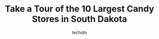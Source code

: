 ---
layout: ampstory
image: https://i0.wp.com/paketmu.com/wp-content/uploads/2023/06/choco-latte-coffee-and-handmade-candy-0-in-south-dakota-1686372269.jpeg?resize=640,853
author: techidn
featured: false
description: Explore the diverse Candy Store scene in South Dakota, home to an incredible selection of 10 establishments catering to every taste. Whether youre in search of iconic favorites or undiscove
title: Take a Tour of the 10 Largest Candy Stores in South Dakota
cover:
   title: Take a Tour of the 10 Largest Candy Stores in South Dakota
   subtitle: RICKPATE
   background: https://paketmu.com/wp-content/uploads/2023/06/choco-latte-coffee-and-handmade-candy-0-in-south-dakota-1686372269.jpeg

pages: 
 - layout: thirds
   top: <h1>#1 Candyland</h1>
   bottom: "<p>Waited all year and its birthday week, so much too chose from I feel like a kid again looking at candy from the 70s. Wonderful staff and so much fun.. Highly recommend </p>"
   background: https://paketmu.com/wp-content/uploads/2023/06/choco-latte-coffee-and-handmade-candy-1-in-south-dakota-1686372270.jpeg
   backgroundblur: true
 - layout: thirds
   top: <h1>#2 Palmers Olde Tyme Candy Shoppe</h1>
   bottom: "<p>Had a lot of fun looking at all the assortment of chocolate, taffy, mints, nuts etc.  So much to choose from, and the staff is so patient as we browsed around.  Great pla</p>"
   background: https://paketmu.com/wp-content/uploads/2023/06/choco-latte-coffee-and-handmade-candy-2-in-south-dakota-1686372271.jpeg
   cta:
      link: https://paketmu.com/take-a-tour-of-the-10-largest-candy-stores-in-south-dakota/
      text: Take a Tour of the 10 Largest Candy Stores in South Dakota
 - layout: thirds
   top: <h1>#3 Chubby Chipmunk Hand-Dipped Chocolates</h1>
   bottom: "<p>Kitschy outdoor decor. Small inside. Pricey, but very, very tasty. You get quality. Impressed that they send you out with a key card to help you identify the truffles you</p>"
   background: https://paketmu.com/wp-content/uploads/2023/06/choco-latte-coffee-and-handmade-candy-3-in-south-dakota-1686372272.jpeg
   cta:
      link: https://paketmu.com/take-a-tour-of-the-10-largest-candy-stores-in-south-dakota/
      text: Take a Tour of the 10 Largest Candy Stores in South Dakota
 - layout: thirds
   top: <h1>#4 Rushmore Mountain Taffy Shop</h1>
   bottom: "<p>203 Winter St, Keystone, SD 57751, United States</p>"
   background: https://images.unsplash.com/photo-1546497974-b213c9efb599?ixlib=rb-4.0.3&ixid=MnwxMjA3fDB8MHxwaG90by1wYWdlfHx8fGVufDB8fHx8&auto=format&fit=crop&w=640&h=853&q=80
   cta:
      link: https://paketmu.com/take-a-tour-of-the-10-largest-candy-stores-in-south-dakota/
      text: Take a Tour of the 10 Largest Candy Stores in South Dakota
 - layout: thirds
   top: <h1>#5 Choco Latte Coffee and Handmade Candy</h1>
   bottom: "<p>2308 6th St, Brookings, SD 57006, United States</p>"
   background: https://images.unsplash.com/photo-1524169358666-79f22534bc6e?ixlib=rb-4.0.3&ixid=MnwxMjA3fDB8MHxwaG90by1wYWdlfHx8fGVufDB8fHx8&auto=format&fit=crop&w=640&h=853&q=80
   cta:
      link: https://paketmu.com/take-a-tour-of-the-10-largest-candy-stores-in-south-dakota/
      text: Take a Tour of the 10 Largest Candy Stores in South Dakota
 - layout: thirds
   top: <h1>#6 Mostly Chocolates</h1>
   bottom: "<p>1919 Mt Rushmore Rd # 1, Rapid City, SD 57701, United States</p>"
   background: https://images.unsplash.com/photo-1540457036297-448b6b99e91c?ixlib=rb-4.0.3&ixid=MnwxMjA3fDB8MHxwaG90by1wYWdlfHx8fGVufDB8fHx8&auto=format&fit=crop&w=640&h=853&q=80
   cta:
      link: https://paketmu.com/take-a-tour-of-the-10-largest-candy-stores-in-south-dakota/
      text: Take a Tour of the 10 Largest Candy Stores in South Dakota
 - layout: thirds
   top: <h1>#7 Turtle Town</h1>
   bottom: "<p>117 Winter St, Keystone, SD 57751, United States</p>"
   background: https://images.unsplash.com/photo-1547366785-564103df7e13?ixlib=rb-4.0.3&ixid=MnwxMjA3fDB8MHxwaG90by1wYWdlfHx8fGVufDB8fHx8&auto=format&fit=crop&w=640&h=853&q=80
   cta:
      link: https://paketmu.com/take-a-tour-of-the-10-largest-candy-stores-in-south-dakota/
      text: Take a Tour of the 10 Largest Candy Stores in South Dakota
 - layout: thirds
   middle: Continue reading...
   background: https://images.unsplash.com/photo-1618005182384-a83a8bd57fbe?ixlib=rb-4.0.3&ixid=MnwxMjA3fDB8MHxwaG90by1wYWdlfHx8fGVufDB8fHx8&auto=format&fit=crop&w=640&h=853&q=80
   cta:
      link: https://paketmu.com/take-a-tour-of-the-10-largest-candy-stores-in-south-dakota/
      text: Take a Tour of the 10 Largest Candy Stores in South Dakota
      
---